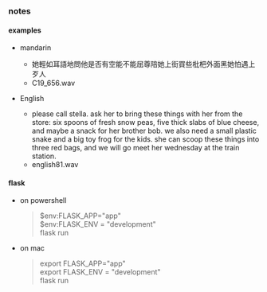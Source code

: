  ### notes

 #### examples 
 * mandarin
   - 她輕如耳語地問他是否有空能不能屈尊陪她上街買些枇杷外面黑她怕遇上歹人 
   - C19_656.wav 

 * English 
   - please call stella. ask her to bring these things
with her from the store: six spoons of fresh snow
peas, five thick slabs of blue cheese, and maybe a
snack for her brother bob. we also need a small
plastic snake and a big toy frog for the kids. she
can scoop these things into three red bags, and we
will go meet her wednesday at the train station.  
   - english81.wav 



 #### flask
 * on powershell
   >  $env:FLASK_APP="app"  
   >  $env:FLASK_ENV = "development"  
   >  flask run 

* on mac
   > export FLASK_APP="app"  
   > export FLASK_ENV = "development"   
   > flask run   
